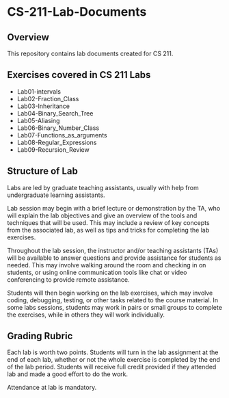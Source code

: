 # CS-211-Lab-Documents

## Overview

This repository contains lab documents created for CS 211.

## Exercises covered in CS 211 Labs

- Lab01-intervals
- Lab02-Fraction_Class
- Lab03-Inheritance
- Lab04-Binary_Search_Tree
- Lab05-Aliasing
- Lab06-Binary_Number_Class
- Lab07-Functions_as_arguments
- Lab08-Regular_Expressions
- Lab09-Recursion_Review

## Structure of Lab
Labs are led by graduate teaching assistants, usually with help from undergraduate learning assistants. 

Lab session may begin with a brief lecture or demonstration by the TA, who will explain the lab objectives and give an overview of the tools and techniques that will be used. This may include a review of key concepts from the associated lab, as well as tips and tricks for completing the lab exercises.

Throughout the lab session, the instructor and/or teaching assistants (TAs) will be available to answer questions and provide assistance for students as needed. This may involve walking around the room and checking in on students, or using online communication tools like chat or video conferencing to provide remote assistance.

Students will then begin working on the lab exercises, which may involve coding, debugging, testing, or other tasks related to the course material. In some labs sessions, students may work in pairs or small groups to complete the exercises, while in others they will work individually.

## Grading Rubric

Each lab is worth two points. Students will turn in the lab assignment at the end of each lab, whether or not the whole exercise is completed by the end of the lab period. Students will receive full credit provided if they attended lab and made a good effort to do the work. 

Attendance at lab is mandatory. 
